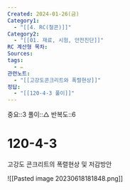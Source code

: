 ```yaml
---
Created: 2024-01-26(금)
Category1:
  - "[[4. RC(철콘)]]"
Category2:
  - "[[01. 재료, 시험, 안전진단]]"
RC 계산형 목차: 
Sources: 
tags:
  - ✏️
관련노트:
  - "[[고강도콘크리트와 폭렬현상]]"
정답:
  - "[[120-4-3 풀이]]"
---
```

중요::3
풀이::△
반복도::6

#  120-4-3


고강도 콘크리트의 폭렬현상 및 저감방안

![[Pasted image 20230618181848.png]]
